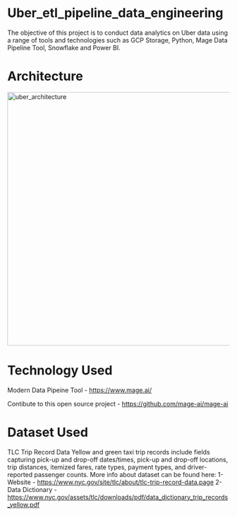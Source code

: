 # Uber_etl_pipeline_data_engineering

The objective of this project is to conduct data analytics on Uber data using a range of tools and technologies such as GCP Storage, Python, Mage Data Pipeline Tool, Snowflake and Power BI.

# Architecture

<img width="573" alt="uber_architecture" src="https://github.com/LatifaBENIDDER/Uber_etl_pipeline_data_engineering/assets/117907196/72e6d928-ef55-4d74-98cb-9c5caf643c61">

# Technology Used

Modern Data Pipeine Tool - https://www.mage.ai/

Contibute to this open source project - https://github.com/mage-ai/mage-ai

# Dataset Used
TLC Trip Record Data Yellow and green taxi trip records include fields capturing pick-up and drop-off dates/times, pick-up and drop-off locations, trip distances, itemized fares, rate types, payment types, and driver-reported passenger counts.
More info about dataset can be found here:
 1- Website - https://www.nyc.gov/site/tlc/about/tlc-trip-record-data.page
 2- Data Dictionary - https://www.nyc.gov/assets/tlc/downloads/pdf/data_dictionary_trip_records_yellow.pdf
